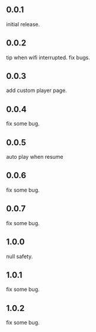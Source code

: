 ## 0.0.1
initial release.
## 0.0.2
tip when wifi interrupted. fix bugs.
## 0.0.3
add custom player page.
## 0.0.4
fix some bug.
## 0.0.5
auto play when resume
## 0.0.6
fix some bug.
## 0.0.7
fix some bug.
## 1.0.0
null safety.
## 1.0.1
fix some bug.
## 1.0.2
fix some bug.